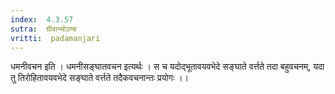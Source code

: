 ```yaml
---
index:  4.3.57
sutra:  ग्रीवाभ्योऽण्च
vritti:  padamanjari
---
```


धमनीवचन इति । धमनीसङ्घातवचन इत्यर्थः । स च यदोद्भूतावयवभेदे सङ्घाते वर्त्तते तदा बहुवचनम्, यदा तु तिरोहितावयवभेदे सङ्घाते वर्त्तते तदैकवचनान्तः प्रयोगः ।।
